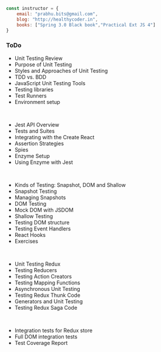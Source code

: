 ```javascript
const instructor = {
	email: "prabhu.bits@gmail.com",
	blog: "http://healthycoder.in",
	books: ["Spring 3.0 Black book","Practical Ext JS 4"]
} 
```

### ToDo

*	Unit Testing Review
*	Purpose of Unit Testing
*	Styles and Approaches of Unit Testing
*	TDD vs. BDD
*	JavaScript Unit Testing Tools
*	Testing libraries
*	Test Runners
*	Environment setup

<br/>

*	Jest API Overview
*	Tests and Suites
*	Integrating with the Create React
*	Assertion Strategies
*	Spies
*	Enzyme Setup
*	Using Enzyme with Jest

<br/>

*	Kinds of Testing: Snapshot, DOM and Shallow
*	Snapshot Testing
*	Managing Snapshots
*	DOM Testing
*	Mock DOM with JSDOM
*	Shallow Testing
*	Testing DOM structure
*	Testing Event Handlers
*	React Hooks
*	Exercises

<br/>

*	Unit Testing Redux
*	Testing Reducers
*	Testing Action Creators
*	Testing Mapping Functions
*	Asynchronous Unit Testing
*	Testing Redux Thunk Code
*	Generators and Unit Testing
*	Testing Redux Saga Code

<br/>

*	Integration tests for Redux store
*	Full DOM integration tests
*	Test Coverage Report
